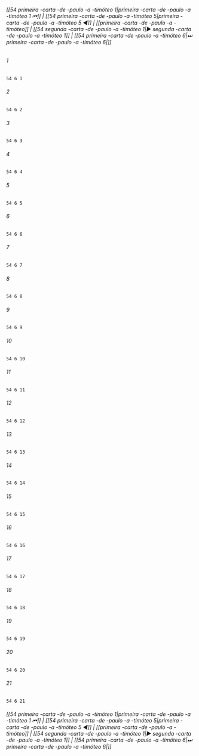 
###### [[54 primeira -carta -de -paulo -a -timóteo 1|primeira -carta -de -paulo -a -timóteo 1 ⏮]] | [[54 primeira -carta -de -paulo -a -timóteo 5|primeira -carta -de -paulo -a -timóteo 5 ◀]] | [[primeira -carta -de -paulo -a -timóteo]] | [[54 segunda -carta -de -paulo -a -timóteo 1|▶ segunda -carta -de -paulo -a -timóteo 1]] | [[54 primeira -carta -de -paulo -a -timóteo 6|⏭ primeira -carta -de -paulo -a -timóteo 6|]]

###### 1
``` verse
54 6 1 
```
###### 2
``` verse
54 6 2 
```
###### 3
``` verse
54 6 3 
```
###### 4
``` verse
54 6 4 
```
###### 5
``` verse
54 6 5 
```
###### 6
``` verse
54 6 6 
```
###### 7
``` verse
54 6 7 
```
###### 8
``` verse
54 6 8 
```
###### 9
``` verse
54 6 9 
```
###### 10
``` verse
54 6 10 
```
###### 11
``` verse
54 6 11 
```
###### 12
``` verse
54 6 12 
```
###### 13
``` verse
54 6 13 
```
###### 14
``` verse
54 6 14 
```
###### 15
``` verse
54 6 15 
```
###### 16
``` verse
54 6 16 
```
###### 17
``` verse
54 6 17 
```
###### 18
``` verse
54 6 18 
```
###### 19
``` verse
54 6 19 
```
###### 20
``` verse
54 6 20 
```
###### 21
``` verse
54 6 21 
```

###### [[54 primeira -carta -de -paulo -a -timóteo 1|primeira -carta -de -paulo -a -timóteo 1 ⏮]] | [[54 primeira -carta -de -paulo -a -timóteo 5|primeira -carta -de -paulo -a -timóteo 5 ◀]] | [[primeira -carta -de -paulo -a -timóteo]] | [[54 segunda -carta -de -paulo -a -timóteo 1|▶ segunda -carta -de -paulo -a -timóteo 1]] | [[54 primeira -carta -de -paulo -a -timóteo 6|⏭ primeira -carta -de -paulo -a -timóteo 6|]]


